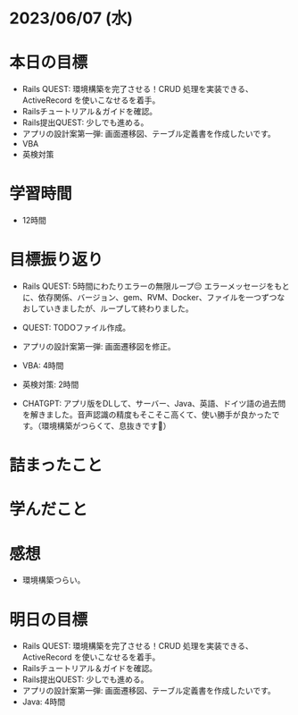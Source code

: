 # 2023/06/07 (水)

# 本日の目標

- Rails QUEST: 環境構築を完了させる！CRUD 処理を実装できる、ActiveRecord を使いこなせるを着手。
- Railsチュートリアル＆ガイドを確認。
- Rails提出QUEST: 少しでも進める。
- アプリの設計案第一弾: 画面遷移図、テーブル定義書を作成したいです。
- VBA
- 英検対策

# 学習時間
- 12時間

# 目標振り返り

- Rails QUEST: 5時間にわたりエラーの無限ループ😔 エラーメッセージをもとに、依存関係、バージョン、gem、RVM、Docker、ファイルを一つずつなおしていきましたが、ループして終わりました。

- QUEST: TODOファイル作成。

-  アプリの設計案第一弾: 画面遷移図を修正。

- VBA: 4時間

- 英検対策: 2時間

- CHATGPT: アプリ版をDLして、サーバー、Java、英語、ドイツ語の過去問を解きました。音声認識の精度もそこそこ高くて、使い勝手が良かったです。（環境構築がつらくて、息抜きです👶）

# 詰まったこと

# 学んだこと

# 感想

- 環境構築つらい。

# 明日の目標

- Rails QUEST: 環境構築を完了させる！CRUD 処理を実装できる、ActiveRecord を使いこなせるを着手。
- Railsチュートリアル＆ガイドを確認。
- Rails提出QUEST: 少しでも進める。
- アプリの設計案第一弾: 画面遷移図、テーブル定義書を作成したいです。
- Java: 4時間
